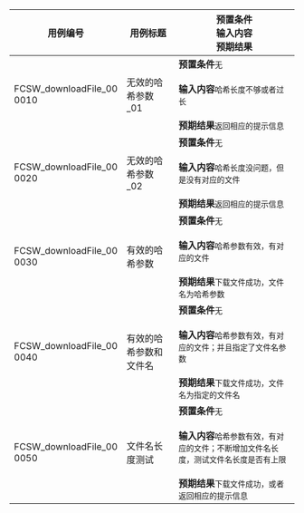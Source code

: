 |用例编号|用例标题|预置条件<br>输入内容<br>预期结果|
|----------------|----------------|----------------|
|<a name="FCSW_downloadFile_000010"></a>FCSW_downloadFile_00<br>0010|无效的哈希参数_01|**预置条件**`无`<br><br>**输入内容**`哈希长度不够或者过长`<br><br>**预期结果**`返回相应的提示信息`|
|<a name="FCSW_downloadFile_000020"></a>FCSW_downloadFile_00<br>0020|无效的哈希参数_02|**预置条件**`无`<br><br>**输入内容**`哈希长度没问题，但是没有对应的文件`<br><br>**预期结果**`返回相应的提示信息`|
|<a name="FCSW_downloadFile_000030"></a>FCSW_downloadFile_00<br>0030|有效的哈希参数|**预置条件**`无`<br><br>**输入内容**`哈希参数有效，有对应的文件`<br><br>**预期结果**`下载文件成功，文件名为哈希参数`|
|<a name="FCSW_downloadFile_000040"></a>FCSW_downloadFile_00<br>0040|有效的哈希参数和文件名|**预置条件**`无`<br><br>**输入内容**`哈希参数有效，有对应的文件；并且指定了文件名参数`<br><br>**预期结果**`下载文件成功，文件名为指定的文件名`|
|<a name="FCSW_downloadFile_000050"></a>FCSW_downloadFile_00<br>0050|文件名长度测试|**预置条件**`无`<br><br>**输入内容**`哈希参数有效，有对应的文件；不断增加文件名长度，测试文件名长度是否有上限`<br><br>**预期结果**`下载文件成功，或者返回相应的提示信息`|
